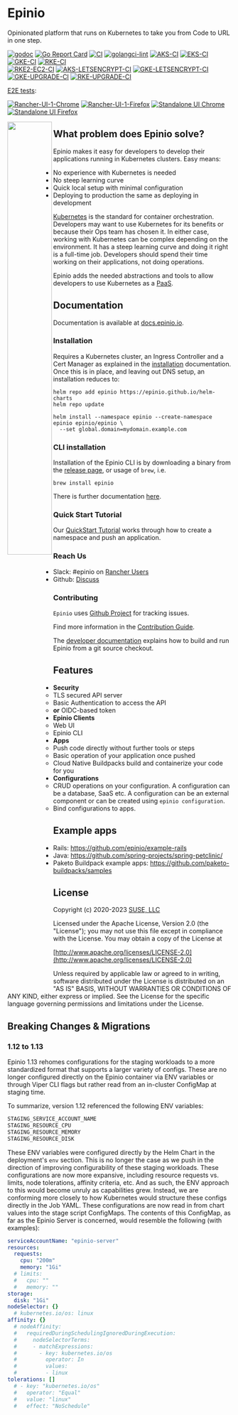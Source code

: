 # Epinio

Opinionated platform that runs on Kubernetes to take you from Code to URL in one step.

[![godoc](https://pkg.go.dev/badge/epinio/epinio)](https://pkg.go.dev/github.com/epinio/epinio/internal/api/v1)
[![Go Report Card](https://goreportcard.com/badge/github.com/epinio/epinio)](https://goreportcard.com/report/github.com/epinio/epinio)
[![CI](https://github.com/epinio/epinio/workflows/CI/badge.svg?branch=main)](https://github.com/epinio/epinio/actions/workflows/main.yml?query=branch%3Amain)
[![golangci-lint](https://github.com/epinio/epinio/actions/workflows/golangci-lint.yml/badge.svg?branch=main)](https://github.com/epinio/epinio/actions/workflows/golangci-lint.yml?query=branch%3Amain)
[![AKS-CI](https://github.com/epinio/epinio/actions/workflows/aks.yml/badge.svg?branch=main)](https://github.com/epinio/epinio/actions/workflows/aks.yml?query=branch%3Amain)
[![EKS-CI](https://github.com/epinio/epinio/actions/workflows/eks.yml/badge.svg?branch=main)](https://github.com/epinio/epinio/actions/workflows/eks.yml?query=branch%3Amain)
[![GKE-CI](https://github.com/epinio/epinio/actions/workflows/gke.yml/badge.svg?branch=main)](https://github.com/epinio/epinio/actions/workflows/gke.yml??query=branch%3Amain)
[![RKE-CI](https://github.com/epinio/epinio/actions/workflows/rke.yml/badge.svg?branch=main)](https://github.com/epinio/epinio/actions/workflows/rke.yml?query=branch%3Amain)  
[![RKE2-EC2-CI](https://github.com/epinio/epinio/actions/workflows/rke2-lh-ec2.yml/badge.svg?branch=main)](https://github.com/epinio/epinio/actions/workflows/rke2-lh-ec2.yml?query=branch%3Amain) 
[![AKS-LETSENCRYPT-CI](https://github.com/epinio/epinio/actions/workflows/aks-letsencrypt.yml/badge.svg?branch=main)](https://github.com/epinio/epinio/actions/workflows/aks-letsencrypt.yml?query=branch%3Amain)
[![GKE-LETSENCRYPT-CI](https://github.com/epinio/epinio/actions/workflows/gke-letsencrypt.yml/badge.svg?branch=main)](https://github.com/epinio/epinio/actions/workflows/gke-letsencrypt.yml?query=branch%3Amain)
[![GKE-UPGRADE-CI](https://github.com/epinio/epinio/actions/workflows/gke-upgrade.yml/badge.svg?branch=main)](https://github.com/epinio/epinio/actions/workflows/gke-upgrade.yml??query=branch%3Amain)
[![RKE-UPGRADE-CI](https://github.com/epinio/epinio/actions/workflows/rke-upgrade.yml/badge.svg?branch=main)](https://github.com/epinio/epinio/actions/workflows/rke-upgrade.yml?query=branch%3Amain)

[E2E tests](https://github.com/epinio/epinio-end-to-end-tests):

[![Rancher-UI-1-Chrome](https://github.com/epinio/epinio-end-to-end-tests/actions/workflows/scenario_1_chrome_rancher_ui.yml/badge.svg?branch=main)](https://github.com/epinio/epinio-end-to-end-tests/actions/workflows/scenario_1_chrome_rancher_ui.yml?query=branch%3Amain)
[![Rancher-UI-1-Firefox](https://github.com/epinio/epinio-end-to-end-tests/actions/workflows/scenario_2_firefox_rancher_ui.yml/badge.svg?branch=main)](https://github.com/epinio/epinio-end-to-end-tests/actions/workflows/scenario_2_firefox_rancher_ui.yml?query=branch%3Amain)
[![Standalone UI Chrome](https://github.com/epinio/epinio-end-to-end-tests/actions/workflows/std_ui_latest_chrome.yml/badge.svg?branch=main)](https://github.com/epinio/epinio-end-to-end-tests/actions/workflows/std_ui_latest_chrome.yml?query=branch%3Amain)
[![Standalone UI Firefox](https://github.com/epinio/epinio-end-to-end-tests/actions/workflows/std_ui_latest_firefox.yml/badge.svg?branch=main)](https://github.com/epinio/epinio-end-to-end-tests/actions/workflows/std_ui_latest_firefox.yml?query=branch%3Amain)

<img src="./docs/epinio.png" align="left" width="100" height="50%">

## What problem does Epinio solve?

Epinio makes it easy for developers to develop their applications running in Kubernetes clusters. Easy means:

- No experience with Kubernetes is needed
- No steep learning curve
- Quick local setup with minimal configuration
- Deploying to production the same as deploying in development

[Kubernetes](https://kubernetes.io/) is the standard for container orchestration.
Developers may want to use Kubernetes for its benefits or because their Ops team has chosen it.
In either case, working with Kubernetes can be complex depending on the environment.
It has a steep learning curve and doing it right is a full-time job.
Developers should spend their time working on their applications, not doing operations.

Epinio adds the needed abstractions and tools to allow developers to use Kubernetes as a [PaaS](https://en.wikipedia.org/wiki/Platform_as_a_service).


## Documentation

Documentation is available at [docs.epinio.io](https://docs.epinio.io/).

### Installation

Requires a Kubernetes cluster, an Ingress Controller and a Cert Manager as explained in the [installation](https://docs.epinio.io/installation/install_epinio) documentation.
Once this is in place, and leaving out DNS setup, an installation reduces to:

```
helm repo add epinio https://epinio.github.io/helm-charts
helm repo update

helm install --namespace epinio --create-namespace epinio epinio/epinio \
  --set global.domain=mydomain.example.com
```

### CLI installation

Installation of the Epinio CLI is by downloading a binary from the
[release page](https://github.com/epinio/epinio/releases), or usage of `brew`, i.e.

```
brew install epinio
```

There is further documentation [here](https://docs.epinio.io/installation/install_epinio_cli).

### Quick Start Tutorial

Our [QuickStart Tutorial](https://docs.epinio.io/tutorials/quickstart) works through how to create a namespace and push an application.

### Reach Us

- Slack: #epinio on [Rancher Users](https://rancher-users.slack.com/)
- Github: [Discuss](https://github.com/epinio/epinio/discussions/new)

### Contributing

`Epinio` uses [Github Project](https://github.com/epinio/epinio/projects/1) for tracking issues.

Find more information in the [Contribution Guide](./CONTRIBUTING.md).

The [developer documentation](./docs) explains how to build and run Epinio from a git source checkout.

## Features

- **Security**
  - TLS secured API server
  - Basic Authentication to access the API
  - __or__ OIDC-based token
- **Epinio Clients**
  - Web UI
  - Epinio CLI
- **Apps**
  - Push code directly without further tools or steps
  - Basic operation of your application once pushed
  - Cloud Native Buildpacks build and containerize your code for you
- **Configurations**
  - CRUD operations on your configuration. A configuration can be a database, SaaS etc. A configuration can be an external component or can be created using `epinio configuration`.
  - Bind configurations to apps.

## Example apps

- Rails: https://github.com/epinio/example-rails
- Java: https://github.com/spring-projects/spring-petclinic/
- Paketo Buildpack example apps: https://github.com/paketo-buildpacks/samples

## License

Copyright (c) 2020-2023 [SUSE, LLC](https://suse.com)

Licensed under the Apache License, Version 2.0 (the "License");
you may not use this file except in compliance with the License.
You may obtain a copy of the License at

[http://www.apache.org/licenses/LICENSE-2.0](http://www.apache.org/licenses/LICENSE-2.0)

Unless required by applicable law or agreed to in writing, software
distributed under the License is distributed on an "AS IS" BASIS,
WITHOUT WARRANTIES OR CONDITIONS OF ANY KIND, either express or implied.
See the License for the specific language governing permissions and
limitations under the License.

## Breaking Changes & Migrations

### 1.12 to 1.13

Epinio 1.13 rehomes configurations for the staging workloads to a more standardized format that supports a larger variety of configs.  These are no longer configured directly on the Epinio container via ENV variables or through Viper CLI flags but rather read from an in-cluster ConfigMap at staging time.

To summarize, version 1.12 referenced the following ENV variables:

```bash
STAGING_SERVICE_ACCOUNT_NAME
STAGING_RESOURCE_CPU
STAGING_RESOURCE_MEMORY
STAGING_RESOURCE_DISK
```

These ENV variables were configured directly by the Helm Chart in the deployment's `env` section.  This is no longer the case as we push in the direction of improving configurability of these staging workloads.  These configurations are now more expansive, including resource requests vs. limits, node tolerations, affinity criteria, etc.  And as such, the ENV approach to this would become unruly as capabilities grew.  Instead, we are conforming more closely to how Kubernetes would structure these configs directly in the Job YAML.  These configurations are now read in from chart values into the stage script ConfigMaps.  The contents of this ConfigMap, as far as the Epinio Server is concerned, would resemble the following (with examples):

```yaml
serviceAccountName: "epinio-server"
resources:
  requests:
    cpu: "200m"
    memory: "1Gi"
  # limits:
  #   cpu: ""
  #   memory: ""
storage:
  disk: "1Gi"
nodeSelector: {}
  # kubernetes.io/os: linux
affinity: {}
  # nodeAffinity:
  #   requiredDuringSchedulingIgnoredDuringExecution:
  #     nodeSelectorTerms:
  #     - matchExpressions:
  #       - key: kubernetes.io/os
  #         operator: In
  #         values:
  #         - linux
tolerations: []
  # - key: "kubernetes.io/os"
  #   operator: "Equal"
  #   value: "linux"
  #   effect: "NoSchedule"
```

